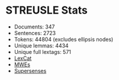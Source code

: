 STREUSLE Stats
==============

* Documents:                347
* Sentences:               2723
* Tokens:                 44804 (excludes ellipsis nodes)
* Unique lemmas:           4434
* Unique full lextags:      571
* [LexCat](LEXCAT.txt)
* [MWEs](MWES.txt)
* [Supersenses](SUPERSENSES.txt)
